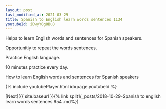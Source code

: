 ```yaml
---
layout: post
last_modified_at: 2021-03-29
title: Spanish to English learn words sentences 1134 
youtubeId: iDwyY0g8Bu8
---
```

 
 
Helps to learn English words and sentences for Spanish speakers.

Opportunitiy to repeat the words sentences. 

Practice English language. 
 
10 minutes practice every day. 
 
How to learn English words and sentences for Spanish speakers 
 
{% include youtubePlayer.html id=page.youtubeId %}
 
 
[Next]({{ site.baseurl }}{% link  split1/_posts/2018-10-29-Spanish to english learn words sentences 954 .md%})
 
